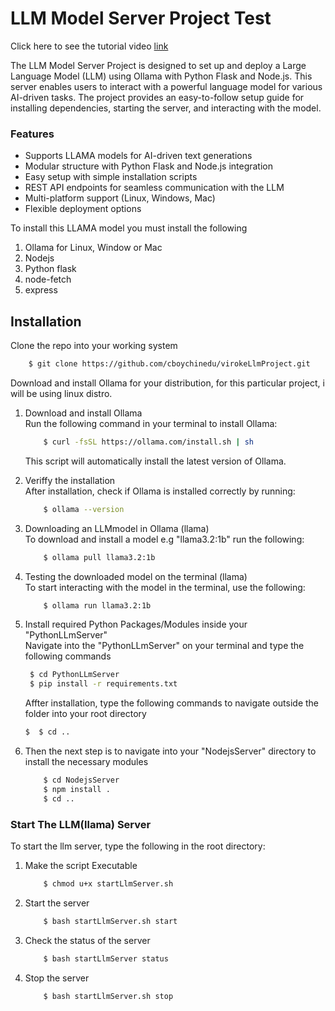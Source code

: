 # LLM Model Server Project Test

<p>
    Click here to see the tutorial video <a href="https://drive.google.com/file/d/1ZV21UANRVx0Cg6oylOvipsNmhvzSznU9/view"> link </a>
</p>

<p>
The LLM Model Server Project is designed to set up and deploy a Large Language Model (LLM) using Ollama with Python Flask and Node.js. This server enables users to interact with a powerful language model for various AI-driven tasks. The project provides an easy-to-follow setup guide for installing dependencies, starting the server, and interacting with the model.

<h3> Features </h3>
<ul>
<li> Supports LLAMA models for AI-driven text generations </li>
<li> Modular structure with Python Flask and Node.js integration </li>
<li>Easy setup with simple installation scripts </li>
<li> REST API endpoints for seamless communication with the LLM </li>
<li> Multi-platform support (Linux, Windows, Mac) </li>
<li> Flexible deployment options </li>

</ul>


To install this LLAMA model you must install the following 

<ol>
<li> Ollama for Linux, Window or Mac </li>
<li> Nodejs </li>
<li> Python flask </li>
<li> node-fetch </li>
<li> express </li>
</ol>
</p>

## Installation 
<p> Clone the repo into your working system 

```sh
    $ git clone https://github.com/cboychinedu/virokeLlmProject.git
```

</p>


<p>
Download and install Ollama for your distribution, for this particular project, i will be using linux distro. 

<ol>

<li> Download and install Ollama </li>
Run the following command in your terminal to install Ollama: 

```sh
    $ curl -fsSL https://ollama.com/install.sh | sh

```

This script will automatically install the latest version of Ollama. 


<li> Veriffy the installation </li>
After installation, check if Ollama is installed correctly by running: 

```sh
    $ ollama --version 
```

<li> Downloading an LLMmodel in Ollama (llama) </li>
To download and install a model e.g "llama3.2:1b" run the following: 

```sh
    $ ollama pull llama3.2:1b
```

<li> Testing the downloaded model on the terminal (llama) </li>
To start interacting with the model in the terminal, use the following: 

```sh
    $ ollama run llama3.2:1b 
```


<li> Install required Python Packages/Modules inside your "PythonLLmServer" </li>
Navigate into the "PythonLLmServer" on your terminal and type the following commands 

```sh
 $ cd PythonLLmServer 
 $ pip install -r requirements.txt 

```

Affter installation, type the following commands to navigate outside the folder into your root directory 

```sh 
$  $ cd ..
```

<li> Then the next step is to navigate into your "NodejsServer" directory to install the necessary modules </li>

```sh 
    $ cd NodejsServer 
    $ npm install . 
    $ cd .. 
```
</ol>
</p>


### Start The LLM(llama) Server 

<p>
To start the llm server, type the following in the root directory: 

<ol>
<li> Make the script Executable </li> 

```sh 
    $ chmod u+x startLlmServer.sh
```

<li> Start the server </li> 

```sh
    $ bash startLlmServer.sh start 
```

<li> Check the status of the server </li> 

```sh 
    $ bash startLlmServer status 
```

<li> Stop the server </li> 

```sh 
    $ bash startLlmServer.sh stop 
```


</ol>
</p>